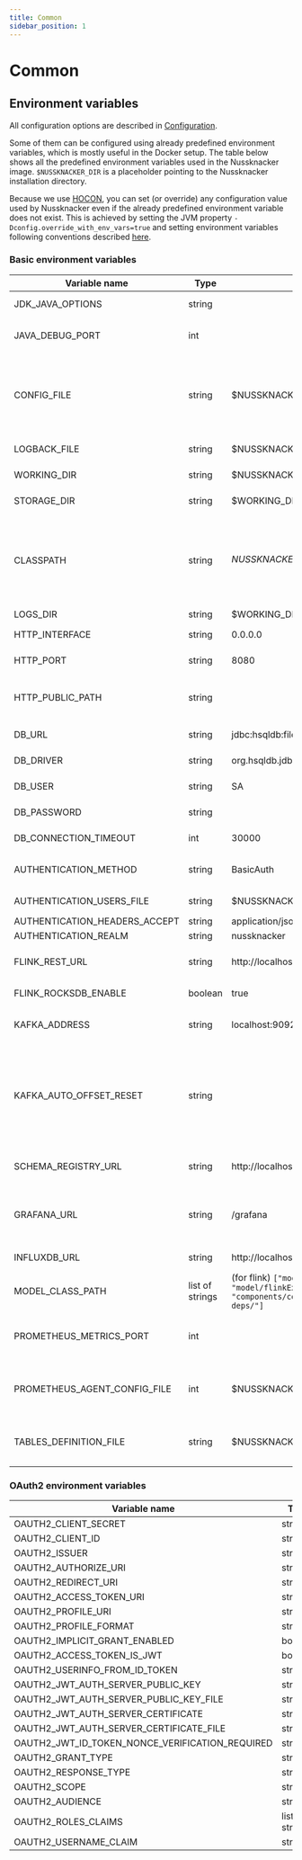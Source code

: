 ```yaml
---
title: Common
sidebar_position: 1
---
```

# Common        

## Environment variables

All configuration options are described in [Configuration](./DesignerConfiguration.md).

Some of them can be configured using already predefined environment variables, which is mostly useful in the Docker setup.
The table below shows all the predefined environment variables used in the Nussknacker image. `$NUSSKNACKER_DIR` is a placeholder pointing to the Nussknacker installation directory.

Because we use [HOCON](#conventions), you can set (or override) any configuration value used by Nussknacker even if the already predefined environment variable does not exist. This is achieved by setting the JVM property `-Dconfig.override_with_env_vars=true` and setting environment variables following conventions described [here](https://github.com/lightbend/config?tab=readme-ov-file#optional-system-or-env-variable-overrides).

### Basic environment variables

| Variable name                 | Type            | Default value                                                                                                                                  | Description                                                                                                                                                                                                                                               |
|-------------------------------|-----------------|------------------------------------------------------------------------------------------------------------------------------------------------|-----------------------------------------------------------------------------------------------------------------------------------------------------------------------------------------------------------------------------------------------------------|
| JDK_JAVA_OPTIONS              | string          |                                                                                                                                                | Custom JVM options, e.g `-Xmx512M`                                                                                                                                                                                                                        |
| JAVA_DEBUG_PORT               | int             |                                                                                                                                                | Port to Remote JVM Debugger. By default debugger is turned off.                                                                                                                                                                                           |
| CONFIG_FILE                   | string          | $NUSSKNACKER_DIR/conf/application.conf                                                                                                         | Location of application configuration. You can pass comma separated list of files, they will be merged in given order, using HOCON fallback mechanism                                                                                                     |
| LOGBACK_FILE                  | string          | $NUSSKNACKER_DIR/conf/docker-logback.xml                                                                                                       | Location of logging configuration                                                                                                                                                                                                                         |
| WORKING_DIR                   | string          | $NUSSKNACKER_DIR                                                                                                                               | Location of working directory                                                                                                                                                                                                                             |
| STORAGE_DIR                   | string          | $WORKING_DIR/storage                                                                                                                           | Location of HSQLDB database storage                                                                                                                                                                                                                       |
| CLASSPATH                     | string          | $NUSSKNACKER_DIR/lib/*:$NUSSKNACKER_DIR/managers/*                                                                                             | Classpath of the Designer, _lib_ directory contains related jar libraries (e.g. database driver), _managers_ directory contains deployment manager providers                                                                                              |
| LOGS_DIR                      | string          | $WORKING_DIR/logs                                                                                                                              | Location of logs                                                                                                                                                                                                                                          |
| HTTP_INTERFACE                | string          | 0.0.0.0                                                                                                                                        | Network address Nussknacker binds to                                                                                                                                                                                                                      |
| HTTP_PORT                     | string          | 8080                                                                                                                                           | HTTP port used by Nussknacker                                                                                                                                                                                                                             |
| HTTP_PUBLIC_PATH              | string          |                                                                                                                                                | Public HTTP path prefix the Designer UI is served at, e.g. using external proxy like [nginx](#configuring-the-designer-with-nginx-http-public-path)                                                                                                       |
| DB_URL                        | string          | jdbc:hsqldb:file:${STORAGE_DIR}/db;sql.syntax_ora=true                                                                                         | [See also](../configuration/DesignerConfiguration.md#database-configuration) for more information                                                                                                                           |
| DB_DRIVER                     | string          | org.hsqldb.jdbc.JDBCDriver                                                                                                                     | Database driver class name                                                                                                                                                                                                                                |
| DB_USER                       | string          | SA                                                                                                                                             | User used for connection to database                                                                                                                                                                                                                      |
| DB_PASSWORD                   | string          |                                                                                                                                                | Password used for connection to database                                                                                                                                                                                                                  |
| DB_CONNECTION_TIMEOUT         | int             | 30000                                                                                                                                          | Connection to database timeout in milliseconds                                                                                                                                                                                                            |
| AUTHENTICATION_METHOD         | string          | BasicAuth                                                                                                                                      | Method of authentication. One of: BasicAuth, OAuth2                                                                                                                                                                                                       |
| AUTHENTICATION_USERS_FILE     | string          | $NUSSKNACKER_DIR/conf/users.conf                                                                                                               | Location of users configuration file                                                                                                                                                                                                                      |
| AUTHENTICATION_HEADERS_ACCEPT | string          | application/json                                                                                                                               |                                                                                                                                                                                                                                                           |
| AUTHENTICATION_REALM          | string          | nussknacker                                                                                                                                    | [Realm](https://datatracker.ietf.org/doc/html/rfc2617#section-1.2)                                                                                                                                                                                         |
| FLINK_REST_URL                | string          | http://localhost:8081                                                                                                                          | URL to Flink's REST API - used for scenario deployment                                                                                                                                                                                                    |
| FLINK_ROCKSDB_ENABLE          | boolean         | true                                                                                                                                           | Enable RocksDB state backend support                                                                                                                                                                                                                      |
| KAFKA_ADDRESS                 | string          | localhost:9092                                                                                                                                 | Kafka address used by Kafka components (sources, sinks)                                                                                                                                                                                                   |
| KAFKA_AUTO_OFFSET_RESET       | string          |                                                                                                                                                | See [Kafka documentation](https://kafka.apache.org/documentation/#consumerconfigs_auto.offset.reset). For development purposes it may be convenient to set this value to 'earliest', when not set the default from Kafka ('latest' at the moment) is used |
| SCHEMA_REGISTRY_URL           | string          | http://localhost:8082                                                                                                                          | Address of Confluent Schema registry used for storing data model                                                                                                                                                                                          |
| GRAFANA_URL                   | string          | /grafana                                                                                                                                       | URL to Grafana, used in UI. Should be relative to Nussknacker URL to avoid additional CORS configuration                                                                                                                                                  |
| INFLUXDB_URL                  | string          | http://localhost:8086                                                                                                                          | URL to InfluxDB used by counts mechanism                                                                                                                                                                                                                  |
| MODEL_CLASS_PATH              | list of strings | (for flink) `["model/defaultModel.jar", "model/flinkExecutor.jar", "components/flink", "components/common", "flink-dropwizard-metrics-deps/"]` | Classpath of model (jars that will be used for execution of scenarios)                                                                                                                                                                                    |
| PROMETHEUS_METRICS_PORT       | int             |                                                                                                                                                | When defined, JMX MBeans are exposed as Prometheus metrics on this port                                                                                                                                                                                   |
| PROMETHEUS_AGENT_CONFIG_FILE  | int             | $NUSSKNACKER_DIR/conf/jmx_prometheus.yaml                                                                                                      | Default configuration for JMX Prometheus agent. Used only when agent is enabled. See `PROMETHEUS_METRICS_PORT`                                                                                                                                            |
| TABLES_DEFINITION_FILE        | string          | $NUSSKNACKER_DIR/conf/dev-tables-definition.sql                                                                                                | Location of file containing definitions of tables for Flink Table API components in Flink Sql                                                                                                                                                             |

### OAuth2 environment variables

| Variable name                                   | Type            | Default value     |
|-------------------------------------------------|-----------------|-------------------|
| OAUTH2_CLIENT_SECRET                            | string          |                   |
| OAUTH2_CLIENT_ID                                | string          |                   |
| OAUTH2_ISSUER                                   | string          |                   |
| OAUTH2_AUTHORIZE_URI                            | string          |                   |
| OAUTH2_REDIRECT_URI                             | string          |                   |
| OAUTH2_ACCESS_TOKEN_URI                         | string          |                   |
| OAUTH2_PROFILE_URI                              | string          |                   |
| OAUTH2_PROFILE_FORMAT                           | string          |                   |
| OAUTH2_IMPLICIT_GRANT_ENABLED                   | boolean         |                   |
| OAUTH2_ACCESS_TOKEN_IS_JWT                      | boolean         | false             |
| OAUTH2_USERINFO_FROM_ID_TOKEN                   | string          | false             |
| OAUTH2_JWT_AUTH_SERVER_PUBLIC_KEY               | string          |                   |
| OAUTH2_JWT_AUTH_SERVER_PUBLIC_KEY_FILE          | string          |                   |
| OAUTH2_JWT_AUTH_SERVER_CERTIFICATE              | string          |                   |
| OAUTH2_JWT_AUTH_SERVER_CERTIFICATE_FILE         | string          |                   |
| OAUTH2_JWT_ID_TOKEN_NONCE_VERIFICATION_REQUIRED | string          |                   |
| OAUTH2_GRANT_TYPE                               | string          | authorization_code |
| OAUTH2_RESPONSE_TYPE                            | string          | code              |
| OAUTH2_SCOPE                                    | string          | read:user         |
| OAUTH2_AUDIENCE                                 | string          |                   |
| OAUTH2_ROLES_CLAIMS                             | list of strings |                   |
| OAUTH2_USERNAME_CLAIM                           | string          |                   |

